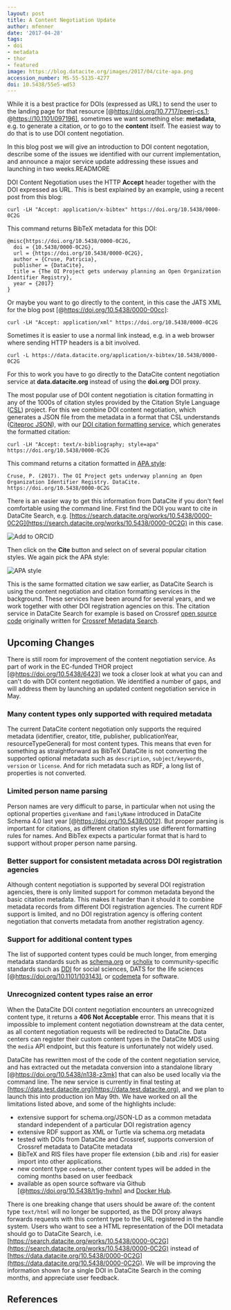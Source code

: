 ```yaml
---
layout: post
title: A Content Negotiation Update
author: mfenner
date: '2017-04-28'
tags:
- doi
- metadata
- thor
- featured
image: https://blog.datacite.org/images/2017/04/cite-apa.png
accession_number: MS-55-5135-4277
doi: 10.5438/55e5-wd53
---
```

While it is a best practice for DOIs (expressed as URL) to send the user to the landing page for that resource [@https://doi.org/10.7717/peerj-cs.1; @https://10.1101/097196], sometimes we want something else: **metadata**, e.g. to generate a citation, or to go to the **content** itself. The easiest way to do that is to use DOI content negotiation.

In this blog post we will give an introduction to DOI content negotation, describe some of the issues we identified with our current implementation, and announce a major service update addressing these issues and launching in two weeks.READMORE

DOI Content Negotiation uses the HTTP **Accept** header together with the DOI expressed as URL. This is best explained by an example, using a recent post from this blog:

```
curl -LH "Accept: application/x-bibtex" https://doi.org/10.5438/0000-0C2G
```

This command returns BibTeX metadata for this DOI:

```
@misc{https://doi.org/10.5438/0000-0C2G,
  doi = {10.5438/0000-0C2G},
  url = {https://doi.org/10.5438/0000-0C2G},
  author = {Cruse, Patricia},
  publisher = {DataCite},
  title = {The OI Project gets underway planning an Open Organization Identifier Registry},
  year = {2017}
}
```

Or maybe you want to go directly to the content, in this case the JATS XML for the blog post [@https://doi.org/10.5438/0000-00cc]:

```
curl -LH "Accept: application/xml" https://doi.org/10.5438/0000-0C2G
```

Sometimes it is easier to use a normal link instead, e.g. in a web browser where sending HTTP headers is a bit involved.

```
curl -L https://data.datacite.org/application/x-bibtex/10.5438/0000-0C2G
```

For this to work you have to go directly to the DataCite content negotiation service at **data.datacite.org** instead of using the **doi.org** DOI proxy.

The most popular use of DOI content negotiation is citation formatting in any of the 1000s of citation styles provided by the Citation Style Language ([CSL](http://citationstyles.org/)) project. For this we combine DOI content negotiation, which generates a JSON file from the metadata in a format that CSL understands ([Citeproc JSON](https://bitbucket.org/fbennett/citeproc-js/)), with our [DOI citation formatting service](https://blog.datacite.org/citation-formatting-service-upgrade/), which generates the formatted citation:

```
curl -LH "Accept: text/x-bibliography; style=apa" https://doi.org/10.5438/0000-0C2G
```

This command returns a citation formatted in [APA style](http://www.apastyle.org/):

```
Cruse, P. (2017). The OI Project gets underway planning an Open Organization Identifier Registry. DataCite. https://doi.org/10.5438/0000-0C2G
```

There is an easier way to get this information from DataCite if you don't feel comfortable using the command line. First find the DOI you want to cite in DataCite Search, e.g. [https://search.datacite.org/works/10.5438/0000-0C2G](https://search.datacite.org/works/10.5438/0000-0C2G) in this case.

![Add to ORCID](/images/2017/04/search-result.png)

Then click on the **Cite** button and select on of several popular citation styles. We again pick the APA style:

![APA style](/images/2017/04/cite-apa.png)

This is the same formatted citation we saw earlier, as DataCite Search is using the content negotiation and citation formatting services in the background. These services have been around for several years, and we work together with other DOI registration agencies on this. The citation service in DataCite Search for example is based on Crossref [open source code](https://github.com/crosscite/doi-metadata-search) originally written for [Crossref Metadata Search](https://search.crossref.org).

## Upcoming Changes

There is still room for improvement of the content negotiation service. As part of work in the EC-funded THOR project [@https://doi.org/10.5438/6423] we took a closer look at what you can and can't do with DOI content negotiation. We identified a number of gaps, and will address them by launching an updated content negotiation service in May.

### Many content types only supported with required metadata
The current DataCite content negotiation only supports the required metadata (identifier, creator, title, publisher, publicationYear, resourceTypeGeneral) for most content types. This means that even for something as straightforward as BibTeX DataCite is not converting the supported optional metadata such as `description`, `subject/keywords`, `version` or `license`. And for rich metadata such as RDF, a long list of properties is not converted.

### Limited person name parsing
Person names are very difficult to parse, in particular when not using the optional properties `givenName` and `familyName` introduced in DataCite Schema 4.0 last year [@https://doi.org/10.5438/0012]. But proper parsing is important for citations, as different citation styles use different formatting rules for names. And BibTex expects a particular format that is hard to support without proper person name parsing.

### Better support for consistent metadata across DOI registration agencies
Although content negotiation is supported by several DOI registration agencies, there is only limited support for common metadata beyond the basic citation metadata. This makes it harder than it should it to combine metadata records from different DOI registration agencies. The current RDF support is limited, and no DOI registration agency is offering content negotiation that converts metadata from another registration agency.

### Support for additional content types
The list of supported content types could be much longer, from emerging metadata standards such as [schema.org](https://schema.org/) or [scholix](http://www.scholix.org/) to community-specific standards such as [DDI](https://www.ddialliance.org/) for social sciences, DATS for the life sciences [@https://doi.org/10.1101/103143], or [codemeta](http://codemeta.github.io/) for software.

### Unrecognized content types raise an error
When the DataCite DOI content negotiation encounters an unrecognized content type, it returns a **406 Not Acceptable** error. This means that it is impossible to implement content negotiation downstream at the data center, as all content negotiation requests will be redirected to DataCite. Data centers can register their custom content types in the DataCite MDS using the `media` API endpoint, but this feature is unfortunately not widely used.

DataCite has rewritten most of the code of the content negotiation service, and has extracted out the metadata conversion into a standalone library [@https://doi.org/10.5438/n138-z3mk] that can also be used locally via the command line. The new service is currently in final testing at [https://data.test.datacite.org](https://data.test.datacite.org), and we plan to launch this into production ion May 9th. We have worked on all the limitations listed above, and some of the highlights include:

* extensive support for schema.org/JSON-LD as a common metadata standard independent of a particular DOI registration agency
* extensive RDF support as XML or Turtle via schema.org metadata
* tested with DOIs from DataCite and Crossref, supports conversion of Crossref metadata to DataCite metadata
* BibTeX and RIS files have proper file extension (.bib and .ris) for easier import into other applications.
* new content type `codemeta`, other content types will be added in the coming months based on user feedback
* available as open source software via Github [@https://doi.org/10.5438/t1jg-hvhn] and [Docker Hub](https://hub.docker.com/r/crosscite/content-negotiation/).

There is one breaking change that users should be aware of: the content type `text/html` will no longer be supported, as the DOI proxy always forwards requests with this content type to the URL registered in the handle system. Users who want to see a HTML representation of the DOI metadata should go to DataCite Search, i.e. [https://search.datacite.org/works/10.5438/0000-0C2G](https://search.datacite.org/works/10.5438/0000-0C2G) instead of  [https://data.datacite.org/10.5438/0000-0C2G](https://data.datacite.org/10.5438/0000-0C2G). We will be improving the information shown for a single DOI in DataCite Search in the coming months, and appreciate user feedback.

## References
